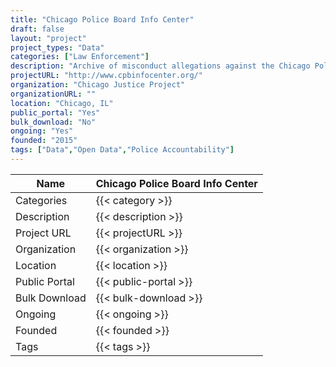 ```yaml
---
title: "Chicago Police Board Info Center"
draft: false
layout: "project"
project_types: "Data"
categories: ["Law Enforcement"]
description: "Archive of misconduct allegations against the Chicago Police Department"
projectURL: "http://www.cpbinfocenter.org/"
organization: "Chicago Justice Project"
organizationURL: ""
location: "Chicago, IL"
public_portal: "Yes"
bulk_download: "No"
ongoing: "Yes"
founded: "2015"
tags: ["Data","Open Data","Police Accountability"]
---
```



Name                    |  Chicago Police Board Info Center    
------------------------|----
Categories              | {{< category >}} 
Description             | {{< description >}} 
Project URL             | {{< projectURL >}} 
Organization            | {{< organization >}} 
Location                | {{< location >}} 
Public Portal           | {{< public-portal >}} 
Bulk Download           | {{< bulk-download >}} 
Ongoing                 | {{< ongoing >}} 
Founded                 | {{< founded >}} 
Tags                    | {{< tags >}} 

